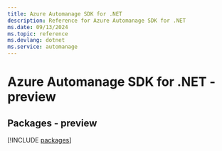 ```yaml
---
title: Azure Automanage SDK for .NET
description: Reference for Azure Automanage SDK for .NET
ms.date: 09/13/2024
ms.topic: reference
ms.devlang: dotnet
ms.service: automanage
---
```

# Azure Automanage SDK for .NET - preview
## Packages - preview
[!INCLUDE [packages](automanage-index.md)]